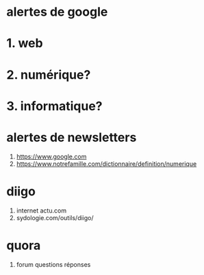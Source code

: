 
# alertes de google #
# 1. web
# 2.  numérique? #
# 3. informatique? #
# alertes de newsletters #
1. https://www.google.com
2. https://www.notrefamille.com/dictionnaire/definition/numerique
# diigo #
1. internet actu.com
2. sydologie.com/outils/diigo/

# quora #
1. forum questions réponses



